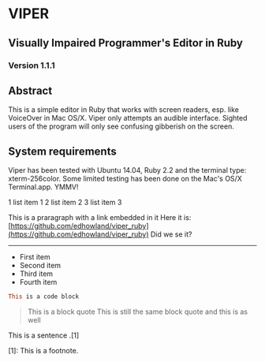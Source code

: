 # VIPER

## Visually Impaired Programmer's Editor in Ruby

### Version 1.1.1




## Abstract

This is a simple editor in Ruby that works with screen readers, esp. like VoiceOver 
in Mac OS/X. 
Viper only attempts an audible interface. Sighted users of the program will only see confusing gibberish on the screen.


## System requirements


Viper has been tested with Ubuntu 14.04, Ruby 2.2 and the terminal type: xterm-256color.
Some limited testing has been done on the Mac's OS/X Terminal.app. YMMV!


1 list item 1
2 list item 2
3 list item 3

This is a praragraph with a link embedded in it
Here it is: [https://github.com/edhowland/viper_ruby](https://github.com/edhowland/viper_ruby)
Did we se it?

___

- First item
- Second item
- Third item
- Fourth item


```ruby
This is a code block
```


> This is a block quote
> This is still the same block quote
> and this is as well


This is a sentence .[1]


[1]: This is a footnote.



